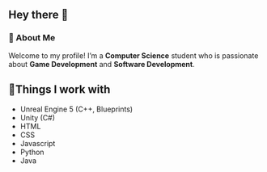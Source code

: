 ## Hey there 👋
### 🚀 About Me
Welcome to my profile! I’m a **Computer Science** student who is passionate about **Game Development** and **Software Development**.
## 🔧Things I work with
* Unreal Engine 5 (C++, Blueprints)
* Unity (C#)
* HTML
* CSS
* Javascript
* Python
* Java
<!--
**AlexaRamz/AlexaRamz** is a ✨ _special_ ✨ repository because its `README.md` (this file) appears on your GitHub profile.

Here are some ideas to get you started:

- 🔭 I’m currently working on ...
- 🌱 I’m currently learning ...
- 👯 I’m looking to collaborate on ...
- 🤔 I’m looking for help with ...
- 💬 Ask me about ...
- 📫 How to reach me: ...
- 😄 Pronouns: ...
- ⚡ Fun fact: ...
-->
